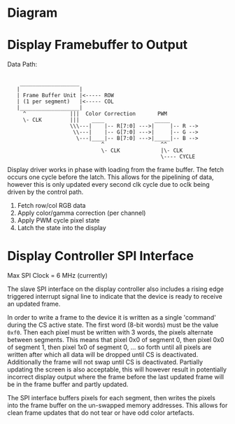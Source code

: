 
Diagram
=======

Display Framebuffer to Output
=============================

Data Path:
```

    ___________________
   |                   |
   | Frame Buffer Unit |<----- ROW
   | (1 per segment)   |<----- COL
   |___________________|
     ^              |||  Color Correction       PWM
     \- CLK         |||    ____                _____
                    \\\---|    |-- R[7:0] --->|     |-- R -->
                     \\---|    |-- G[7:0] --->|     |-- G -->
                      \---|____|-- B[7:0] --->|_____|-- B -->
                              ^                  ^^
                              \- CLK             |\- CLK
                                                 \---- CYCLE

```

Display driver works in phase with loading from the frame buffer. The fetch
occurs one cycle before the latch. This allows for the pipelining of data,
however this is only updated every second clk cycle due to oclk being driven by
the control path.

1. Fetch row/col RGB data
2. Apply color/gamma correction (per channel)
3. Apply PWM cycle pixel state
4. Latch the state into the display

Display Controller SPI Interface
================================

Max SPI Clock = 6 MHz (currently)

The slave SPI interface on the display controller also includes a rising edge
triggered interrupt signal line to indicate that the device is ready to receive
an updated frame.

In order to write a frame to the device it is written as a single 'command'
during the CS active state. The first word (8-bit words) must be the value
`0xf0`. Then each pixel must be written with 3 words, the pixels alternate
between segments. This means that pixel 0x0 of segment 0, then pixel 0x0 of
segment 1, then pixel 1x0 of segment 0, ... so forth until all pixels are
written after which all data will be dropped until CS is deactivated.
Additionally the frame will not swap until CS is deactivated. Partially updating
the screen is also acceptable, this will however result in potentially incorrect
display output where the frame before the last updated frame will be in the
frame buffer and partly updated.

The SPI interface buffers pixels for each segment, then writes the pixels into
the frame buffer on the un-swapped memory addresses. This allows for clean frame
updates that do not tear or have odd color artefacts.

